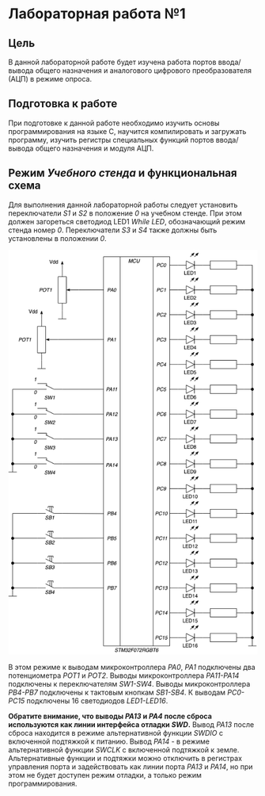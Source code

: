 # Лабораторная работа №1

## Цель

В данной лабораторной работе будет изучена работа портов ввода/вывода общего назначения и
аналогового цифрового преобразователя (АЦП) в режиме опроса.

## Подготовка к работе

При подготовке к данной работе необходимо изучить основы программирования на языке C,
научится компилировать и загружать программу, изучить регистры специальных функций портов
ввода/вывода общего назначения и модуля АЦП.

## Режим _Учебного стенда_ и функциональная схема

Для выполнения данной лабораторной работы следует установить переключатели _S1_ и _S2_ в положение _0_ на учебном стенде.
При этом должен загореться светодиод LED1 _While LED_, обозначающий режим стенда номер _0_.
Переключатели _S3_ и _S4_ также должны быть установлены в положении _0_.

![ ](../../../../img/lab1_ex1-4_sch.png)

В этом режиме к выводам микроконтроллера _PA0_, _PA1_ подключены два потенциометра _POT1_ и _POT2_.
Выводы микроконтроллера _PA11-PA14_ подключены к переключателям _SW1-SW4_.
Выводы микроконтроллера _PB4-PB7_ подключены к тактовым кнопкам _SB1-SB4_.
К выводам _PC0-PC15_ подключены 16 светодиодов _LED1-LED16_.

**Обратите внимание, что выводы _PA13_ и _PA4_ после сброса используются как линии интерфейса отладки _SWD_.**
Вывод _PA13_ после сброса находится в режиме альтернативной функции _SWDIO_ с включенной подтяжкой к питанию.
Вывод _PA14_ - в режиме альтернативной функции _SWCLK_ с включенной подтяжкой к земле.
Альтернативные функции и подтяжки можно отключить в регистрах управления порта и
задействовать как линии порта _PA13_ и _PA14_, но при этом не будет доступен режим отладки,
а только режим программирования.
